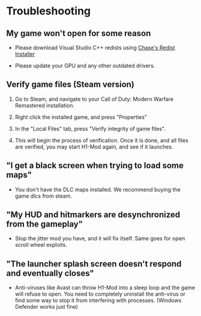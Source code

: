 # Troubleshooting

## My game won't open for some reason

- Please download Visual Studio C++ redists using [Chase's Redist Installer](https://github.com/chxseh/Redist-Installer/releases/download/latest/Redist-Installer.bat)

- Please update your GPU and any other outdated drivers.

## Verify game files (Steam version)

1. Go to Steam, and navigate to your Call of Duty: Modern Warfare Remastered installation.

2. Right click the installed game, and press "Properties"

3. In the "Local Files" tab, press "Verify integrity of game files". 

4. This will begin the process of verification. Once it is done, and all files are verified, you may start H1-Mod again, and see if it launches.

## "I get a black screen when trying to load some maps"

- You don't have the DLC maps installed. We recommend buying the game dlcs from steam.

## "My HUD and hitmarkers are desynchronized from the gameplay"

- Stop the jitter mod you have, and it will fix itself. Same goes for open scroll wheel exploits.

## "The launcher splash screen doesn't respond and eventually closes"

- Anti-viruses like Avast can throw H1-Mod into a sleep loop and the game will refuse to open. You need to completely uninstall the anti-virus or find some way to stop it from interfering with processes. (Windows Defender works just fine)
